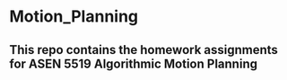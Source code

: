 # Motion_Planning
## This repo contains the homework assignments for ASEN 5519 Algorithmic Motion Planning
